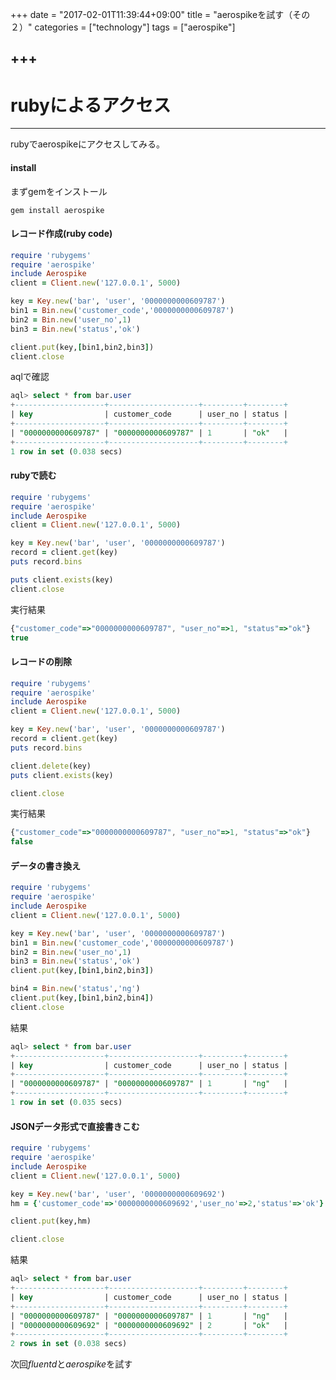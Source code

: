 +++
date = "2017-02-01T11:39:44+09:00"
title = "aerospikeを試す（その２）"
categories = ["technology"]
tags = ["aerospike"]

+++
---
# rubyによるアクセス
---

rubyでaerospikeにアクセスしてみる。

#### install
まずgemをインストール

```
gem install aerospike
```

#### レコード作成(ruby code)

```ruby
require 'rubygems'
require 'aerospike'
include Aerospike
client = Client.new('127.0.0.1', 5000)

key = Key.new('bar', 'user', '0000000000609787')
bin1 = Bin.new('customer_code','0000000000609787')
bin2 = Bin.new('user_no',1)
bin3 = Bin.new('status','ok')

client.put(key,[bin1,bin2,bin3])
client.close
```

aqlで確認

```sql
aql> select * from bar.user
+--------------------+--------------------+---------+--------+
| key                | customer_code      | user_no | status |
+--------------------+--------------------+---------+--------+
| "0000000000609787" | "0000000000609787" | 1       | "ok"   |
+--------------------+--------------------+---------+--------+
1 row in set (0.038 secs)
```

#### rubyで読む

```ruby
require 'rubygems'
require 'aerospike'
include Aerospike
client = Client.new('127.0.0.1', 5000)

key = Key.new('bar', 'user', '0000000000609787')
record = client.get(key)
puts record.bins

puts client.exists(key)
client.close
```

実行結果

```javascript
{"customer_code"=>"0000000000609787", "user_no"=>1, "status"=>"ok"}
true
```

#### レコードの削除

```ruby
require 'rubygems'
require 'aerospike'
include Aerospike
client = Client.new('127.0.0.1', 5000)

key = Key.new('bar', 'user', '0000000000609787')
record = client.get(key)
puts record.bins

client.delete(key)
puts client.exists(key)

client.close
```

実行結果

```javascript
{"customer_code"=>"0000000000609787", "user_no"=>1, "status"=>"ok"}
false
```

#### データの書き換え

```ruby
require 'rubygems'
require 'aerospike'
include Aerospike
client = Client.new('127.0.0.1', 5000)

key = Key.new('bar', 'user', '0000000000609787')
bin1 = Bin.new('customer_code','0000000000609787')
bin2 = Bin.new('user_no',1)
bin3 = Bin.new('status','ok')
client.put(key,[bin1,bin2,bin3])

bin4 = Bin.new('status','ng')
client.put(key,[bin1,bin2,bin4])
client.close
```

結果

```sql
aql> select * from bar.user
+--------------------+--------------------+---------+--------+
| key                | customer_code      | user_no | status |
+--------------------+--------------------+---------+--------+
| "0000000000609787" | "0000000000609787" | 1       | "ng"   |
+--------------------+--------------------+---------+--------+
1 row in set (0.035 secs)
```

#### JSONデータ形式で直接書きこむ

```ruby
require 'rubygems'
require 'aerospike'
include Aerospike
client = Client.new('127.0.0.1', 5000)

key = Key.new('bar', 'user', '0000000000609692')
hm = {'customer_code'=>'0000000000609692','user_no'=>2,'status'=>'ok'}

client.put(key,hm)

client.close
```

結果

```sql
aql> select * from bar.user
+--------------------+--------------------+---------+--------+
| key                | customer_code      | user_no | status |
+--------------------+--------------------+---------+--------+
| "0000000000609787" | "0000000000609787" | 1       | "ng"   |
| "0000000000609692" | "0000000000609692" | 2       | "ok"   |
+--------------------+--------------------+---------+--------+
2 rows in set (0.038 secs)
```

次回*fluentd*と*aerospike*を試す
